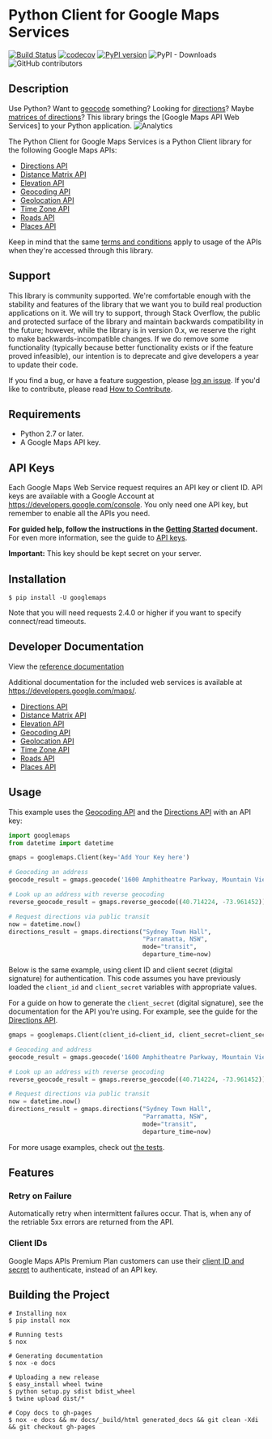 Python Client for Google Maps Services
====================================

[![Build Status](https://travis-ci.org/googlemaps/google-maps-services-python.svg?branch=master)](https://travis-ci.org/googlemaps/google-maps-services-python)
[![codecov](https://codecov.io/gh/googlemaps/google-maps-services-python/branch/master/graph/badge.svg)](https://codecov.io/gh/googlemaps/google-maps-services-python)
[![PyPI version](https://badge.fury.io/py/googlemaps.svg)](https://badge.fury.io/py/googlemaps)
![PyPI - Downloads](https://img.shields.io/pypi/dd/googlemaps)
![GitHub contributors](https://img.shields.io/github/contributors/googlemaps/google-maps-services-python)

## Description

Use Python? Want to [geocode][Geocoding API] something? Looking for [directions][Directions API]?
Maybe [matrices of directions][Distance Matrix API]? This library brings the [Google Maps API Web
Services] to your Python application.
![Analytics](https://maps-ga-beacon.appspot.com/UA-12846745-20/google-maps-services-python/readme?pixel)

The Python Client for Google Maps Services is a Python Client library for the following Google Maps
APIs:

 - [Directions API]
 - [Distance Matrix API]
 - [Elevation API]
 - [Geocoding API]
 - [Geolocation API]
 - [Time Zone API]
 - [Roads API]
 - [Places API]

Keep in mind that the same [terms and conditions](https://developers.google.com/maps/terms) apply
to usage of the APIs when they're accessed through this library.

## Support

This library is community supported. We're comfortable enough with the stability and features of
the library that we want you to build real production applications on it. We will try to support,
through Stack Overflow, the public and protected surface of the library and maintain backwards
compatibility in the future; however, while the library is in version 0.x, we reserve the right
to make backwards-incompatible changes. If we do remove some functionality (typically because
better functionality exists or if the feature proved infeasible), our intention is to deprecate
and give developers a year to update their code.

If you find a bug, or have a feature suggestion, please [log an issue][issues]. If you'd like to
contribute, please read [How to Contribute][contrib].

## Requirements

 - Python 2.7 or later.
 - A Google Maps API key.

## API Keys

Each Google Maps Web Service request requires an API key or client ID. API keys
are available with a Google Account at https://developers.google.com/console. 
You only need one API key, but remember to enable all the APIs you need.


**For guided help, follow the instructions in the [Getting Started][Getting Started] document.**
For even more information, see the guide to [API keys][apikey].

**Important:** This key should be kept secret on your server.

## Installation

    $ pip install -U googlemaps

Note that you will need requests 2.4.0 or higher if you want to specify connect/read timeouts.

## Developer Documentation

View the [reference documentation](https://googlemaps.github.io/google-maps-services-python/docs/)

Additional documentation for the included web services is available at
https://developers.google.com/maps/.

 - [Directions API]
 - [Distance Matrix API]
 - [Elevation API]
 - [Geocoding API]
 - [Geolocation API]
 - [Time Zone API]
 - [Roads API]
 - [Places API]

## Usage

This example uses the [Geocoding API] and the [Directions API] with an API key:

```python
import googlemaps
from datetime import datetime

gmaps = googlemaps.Client(key='Add Your Key here')

# Geocoding an address
geocode_result = gmaps.geocode('1600 Amphitheatre Parkway, Mountain View, CA')

# Look up an address with reverse geocoding
reverse_geocode_result = gmaps.reverse_geocode((40.714224, -73.961452))

# Request directions via public transit
now = datetime.now()
directions_result = gmaps.directions("Sydney Town Hall",
                                     "Parramatta, NSW",
                                     mode="transit",
                                     departure_time=now)
```

Below is the same example, using client ID and client secret (digital signature)
for authentication. This code assumes you have previously loaded the `client_id`
and `client_secret` variables with appropriate values.

For a guide on how to generate the `client_secret` (digital signature), see the
documentation for the API you're using. For example, see the guide for the
[Directions API][directions-client-id].

```python
gmaps = googlemaps.Client(client_id=client_id, client_secret=client_secret)

# Geocoding and address
geocode_result = gmaps.geocode('1600 Amphitheatre Parkway, Mountain View, CA')

# Look up an address with reverse geocoding
reverse_geocode_result = gmaps.reverse_geocode((40.714224, -73.961452))

# Request directions via public transit
now = datetime.now()
directions_result = gmaps.directions("Sydney Town Hall",
                                     "Parramatta, NSW",
                                     mode="transit",
                                     departure_time=now)
```

For more usage examples, check out [the tests](googlemaps/test/).

## Features

### Retry on Failure

Automatically retry when intermittent failures occur. That is, when any of the retriable 5xx errors
are returned from the API.

### Client IDs

Google Maps APIs Premium Plan customers can use their [client ID and secret][clientid] to authenticate,
instead of an API key.

## Building the Project


    # Installing nox
    $ pip install nox

    # Running tests
    $ nox

    # Generating documentation
    $ nox -e docs

    # Uploading a new release
    $ easy_install wheel twine
    $ python setup.py sdist bdist_wheel
    $ twine upload dist/*

    # Copy docs to gh-pages
    $ nox -e docs && mv docs/_build/html generated_docs && git clean -Xdi && git checkout gh-pages


[apikey]: https://developers.google.com/maps/faq#keysystem
[clientid]: https://developers.google.com/maps/documentation/business/webservices/auth

[Getting Started]: https://developers.google.com/maps/gmp-get-started
[Google Maps Platform web services]: https://developers.google.com/maps/apis-by-platform#web_service_apis
[Directions API]: https://developers.google.com/maps/documentation/directions/
[directions-key]: https://developers.google.com/maps/documentation/directions/get-api-key#key
[directions-client-id]: https://developers.google.com/maps/documentation/directions/get-api-key#client-id
[Distance Matrix API]: https://developers.google.com/maps/documentation/distancematrix/
[Elevation API]: https://developers.google.com/maps/documentation/elevation/
[Geocoding API]: https://developers.google.com/maps/documentation/geocoding/
[Geolocation API]: https://developers.google.com/maps/documentation/geolocation/
[Time Zone API]: https://developers.google.com/maps/documentation/timezone/
[Roads API]: https://developers.google.com/maps/documentation/roads/
[Places API]: https://developers.google.com/places/

[issues]: https://github.com/googlemaps/google-maps-services-python/issues
[contrib]: https://github.com/googlemaps/google-maps-services-python/blob/master/CONTRIB.md
